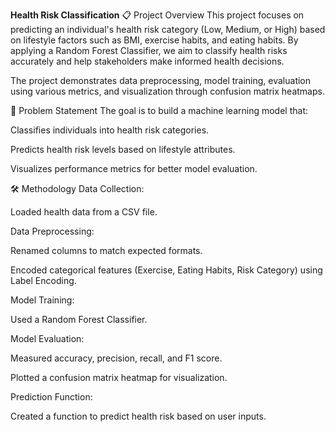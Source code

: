 **Health Risk Classification**
📋 Project Overview
This project focuses on predicting an individual's health risk category (Low, Medium, or High) based on lifestyle factors such as BMI, exercise habits, and eating habits. By applying a Random Forest Classifier, we aim to classify health risks accurately and help stakeholders make informed health decisions.

The project demonstrates data preprocessing, model training, evaluation using various metrics, and visualization through confusion matrix heatmaps.

🚀 Problem Statement
The goal is to build a machine learning model that:

Classifies individuals into health risk categories.

Predicts health risk levels based on lifestyle attributes.

Visualizes performance metrics for better model evaluation.

🛠️ Methodology
Data Collection:

Loaded health data from a CSV file.

Data Preprocessing:

Renamed columns to match expected formats.

Encoded categorical features (Exercise, Eating Habits, Risk Category) using Label Encoding.

Model Training:

Used a Random Forest Classifier.

Model Evaluation:

Measured accuracy, precision, recall, and F1 score.

Plotted a confusion matrix heatmap for visualization.

Prediction Function:

Created a function to predict health risk based on user inputs.
